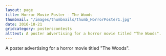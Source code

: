 ```yaml
---
layout: page
title: Horror Movie Poster - The Woods
thumbnail: "/images/thumbnails/thumb_HorrorPoster1.jpg"
date: 2016-10-21
gridcategory: posterscontests
alttext: A poster advertising for a horror movie titled "The Woods".
---
```

A poster advertising for a horror movie titled "The Woods".